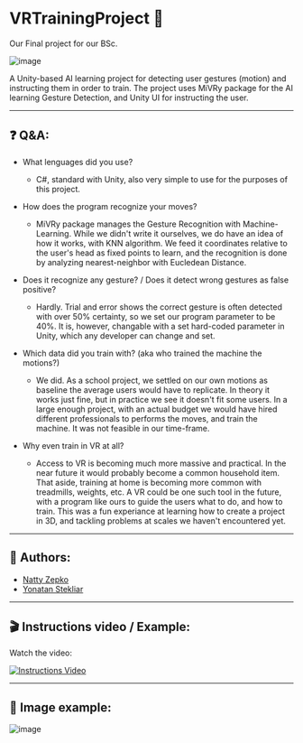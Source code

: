 # VRTrainingProject 🥽

Our Final project for our BSc.

![image](https://i.imgur.com/3u8W8PX.png)


A Unity-based AI learning project for detecting user gestures (motion) and instructing them in order to train.
The project uses MiVRy package for the AI learning Gesture Detection, and Unity UI for instructing the user.

---

## ❓ Q&A:


+ What lenguages did you use?
    - C#, standard with Unity, also very simple to use for the purposes of this project.

+ How does the program recognize your moves?
    - MiVRy package manages the Gesture Recognition with Machine-Learning. While we didn't write it ourselves, we do have an idea of how it works, with KNN algorithm. We feed it coordinates relative to the user's head as fixed points to learn, and the recognition is done by analyzing nearest-neighbor with Eucledean Distance.

+ Does it recognize any gesture? / Does it detect wrong gestures as false positive?
    - Hardly. Trial and error shows the correct gesture is often detected with over 50% certainty, so we set our program parameter to be 40%. It is, however, changable with a set hard-coded parameter in Unity, which any developer can change and set.

+ Which data did you train with? (aka who trained the machine the motions?)
    - We did. As a school project, we settled on our own motions as baseline the average users would have to replicate. In theory it works just fine, but in practice we see it doesn't fit some users. In a large enough project, with an actual budget we would have hired different professionals to performs the moves, and train the machine. It was not feasible in our time-frame.

+ Why even train in VR at all?
    - Access to VR is becoming much more massive and practical. In the near future it would probably become a common household item. That aside, training at home is becoming more common with treadmills, weights, etc. A VR could be one such tool in the future, with a program like ours to guide the users what to do, and how to train. This was a fun experiance at learning how to create a project in 3D, and tackling problems at scales we haven't encountered yet.

---

## 👥 Authors:

- [Natty Zepko](https://github.com/NattyZepko)
- [Yonatan Stekliar](https://github.com/YonatanStekliar)

---

## 🎬 Instructions video / Example:

Watch the video:

[![Instructions Video](https://img.youtube.com/vi/SXXRw-dAFyY&ab/0.jpg)](https://www.youtube.com/watch?v=SXXRw-dAFyY&ab)

---

## 🎨 Image example:

![image](https://i.imgur.com/LuIt3cT.png)
